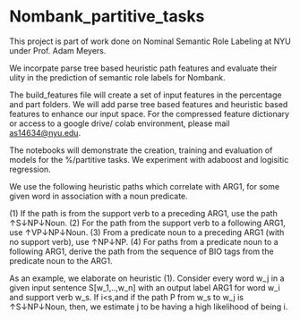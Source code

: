 # Nombank_partitive_tasks

This project is part of work done on Nominal Semantic Role Labeling at NYU under Prof. Adam Meyers. 


We incorpate parse tree based heuristic path features and evaluate their ulity in the prediction of semantic role labels for Nombank.

The build_features file will create a set of input features in the percentage and part folders. We will add parse tree based features and heuristic based features to enhance our input space. 
For the compressed feature dictionary or access to a google drive/ colab environment, please mail as14634@nyu.edu. 

The notebooks will demonstrate the creation, training and evaluation of models for the %/partitive tasks. We experiment with adaboost and logisitic regression.    

We use the following heuristic paths which correlate with ARG1, for some given word in association with a noun predicate. 

(1) If the path is from the support verb to a preceding ARG1, use the path ↑S↓NP↓Noun.
(2) For the path from the support verb to a following ARG1, use ↑VP↓NP↓Noun.
(3) From a predicate noun to a preceding ARG1 (with no support verb), use ↑NP↓NP.
(4) For paths from a predicate noun to a following ARG1, derive the path from the sequence of BIO tags from the predicate noun to the ARG1.

As an example, we elaborate on heuristic (1).
Consider every word w_j in a given input sentence S[w_1,..,w_n] with an output label ARG1 for word w_i and support verb w_s.  If i<s,and if the path P from w_s to w_j is ↑S↓NP↓Noun, then, we estimate j to be having a high likelihood of being i.    
